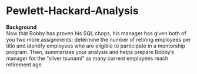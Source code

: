 # Pewlett-Hackard-Analysis

**Background**<br>
Now that Bobby has proven his SQL chops, his manager has given both of you two more assignments: determine the number of retiring employees per title and identify employees who are eligible to participate in a mentorship program. Then, summarizes your analysis and helps prepare Bobby’s manager for the “silver tsunami” as many current employees reach retirement age.
